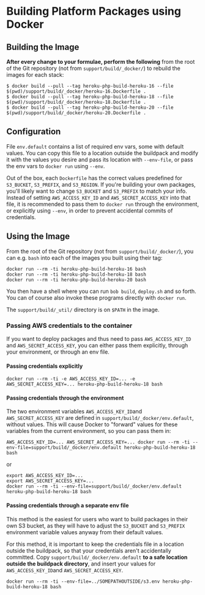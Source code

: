 # Building Platform Packages using Docker

## Building the Image

**After every change to your formulae, perform the following** from the root of the Git repository (not from `support/build/_docker/`) to rebuild the images for each stack:

    $ docker build --pull --tag heroku-php-build-heroku-16 --file $(pwd)/support/build/_docker/heroku-16.Dockerfile .
    $ docker build --pull --tag heroku-php-build-heroku-18 --file $(pwd)/support/build/_docker/heroku-18.Dockerfile .
    $ docker build --pull --tag heroku-php-build-heroku-20 --file $(pwd)/support/build/_docker/heroku-20.Dockerfile .

## Configuration

File `env.default` contains a list of required env vars, some with default values. You can copy this file to a location outside the buildpack and modify it with the values you desire and pass its location with `--env-file`, or pass the env vars to `docker run` using `--env`.

Out of the box, each `Dockerfile` has the correct values predefined for `S3_BUCKET`, `S3_PREFIX`, and `S3_REGION`. If you're building your own packages, you'll likely want to change `S3_BUCKET` and `S3_PREFIX` to match your info. Instead of setting `AWS_ACCESS_KEY_ID` and `AWS_SECRET_ACCESS_KEY` into that file, it is recommended to pass them to `docker run` through the environment, or explicitly using `--env`, in order to prevent accidental commits of credentials.

## Using the Image

From the root of the Git repository (not from `support/build/_docker/`), you can e.g. `bash` into each of the images you built using their tag:

    docker run --rm -ti heroku-php-build-heroku-16 bash
    docker run --rm -ti heroku-php-build-heroku-18 bash
    docker run --rm -ti heroku-php-build-heroku-20 bash

You then have a shell where you can run `bob build`, `deploy.sh` and so forth. You can of course also invoke these programs directly with `docker run`.

The `support/build/_util/` directory is on `$PATH` in the image.

### Passing AWS credentials to the container

If you want to deploy packages and thus need to pass `AWS_ACCESS_KEY_ID` and `AWS_SECRET_ACCESS_KEY`, you can either pass them explicitly, through your environment, or through an env file.

#### Passing credentials explicitly

    docker run --rm -ti -e AWS_ACCESS_KEY_ID=... -e AWS_SECRET_ACCESS_KEY=... heroku-php-build-heroku-18 bash

#### Passing credentials through  the environment

The two environment variables `AWS_ACCESS_KEY_ID`and `AWS_SECRET_ACCESS_KEY` are defined in `support/build/_docker/env.default`, without values. This will cause Docker to "forward" values for these variables from the current environment, so you can pass them in:

    AWS_ACCESS_KEY_ID=... AWS_SECRET_ACCESS_KEY=... docker run --rm -ti --env-file=support/build/_docker/env.default heroku-php-build-heroku-18 bash

or

    export AWS_ACCESS_KEY_ID=...
    export AWS_SECRET_ACCESS_KEY=...
    docker run --rm -ti --env-file=support/build/_docker/env.default heroku-php-build-heroku-18 bash

#### Passing credentials through a separate env file

This method is the easiest for users who want to build packages in their own S3 bucket, as they will have to adjust the `S3_BUCKET` and `S3_PREFIX` environment variable values anyway from their default values.

For this method, it is important to keep the credentials file in a location outside the buildpack, so that your credentials aren't accidentally committed. Copy `support/build/_docker/env.default` **to a safe location outside the buildpack directory**, and insert your values for `AWS_ACCESS_KEY_ID`and `AWS_SECRET_ACCESS_KEY`.

    docker run --rm -ti --env-file=../SOMEPATHOUTSIDE/s3.env heroku-php-build-heroku-18 bash
